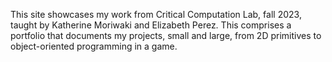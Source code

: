 This site showcases my work from Critical Computation Lab, fall 2023, taught by Katherine Moriwaki and Elizabeth Perez. This comprises a portfolio that documents my projects, small and large, from 2D primitives to object-oriented programming in a game.
